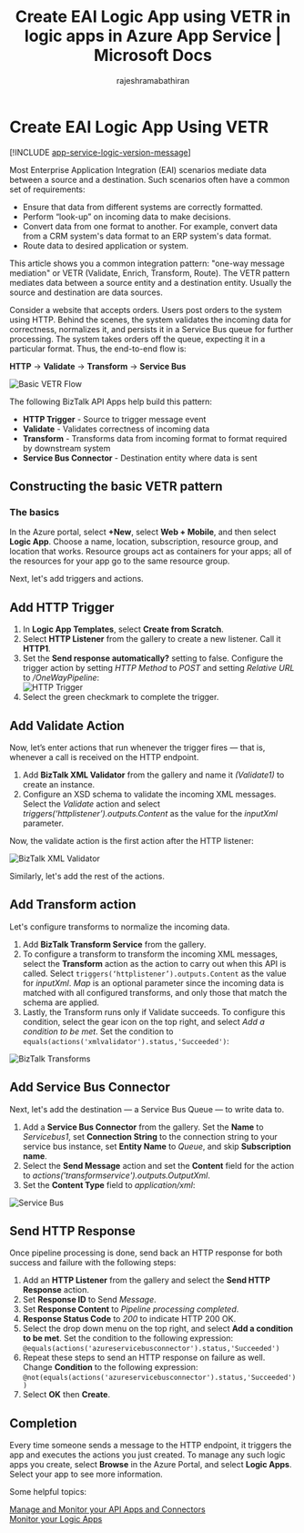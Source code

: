 ﻿---
title: Create EAI Logic App using VETR in logic apps in Azure App Service | Microsoft Docs
description: Validate, Encode and Transform features of BizTalk XML services
services: logic-apps
documentationcenter: .net,nodejs,java
author: rajeshramabathiran
manager: erikre
editor: ''

ms.assetid: 077b7a99-dbe6-49c6-aa8c-07f6698a044a
ms.service: logic-apps
ms.devlang: multiple
ms.topic: article
ms.tgt_pltfrm: na
ms.workload: na
ms.date: 04/20/2016
ms.author: rajram

---
# Create EAI Logic App Using VETR
[!INCLUDE [app-service-logic-version-message](../../includes/app-service-logic-version-message.md)]

Most Enterprise Application Integration (EAI) scenarios mediate data between a source and a destination. Such scenarios often have a common set of requirements:

* Ensure that data from different systems are correctly formatted.
* Perform “look-up” on incoming data to make decisions.
* Convert data from one format to another. For example, convert data from a CRM system's data format to an ERP system's data format.
* Route data to desired application or system.

This article shows you a common integration pattern: "one-way message mediation" or VETR (Validate, Enrich, Transform, Route). The VETR pattern mediates data between a source entity and a destination entity. Usually the source and destination are data sources.

Consider a website that accepts orders. Users post orders to the system using HTTP. Behind the scenes, the system validates the incoming data for correctness, normalizes it, and persists it in a Service Bus queue for further processing. The system takes orders off the queue, expecting it in a particular format. Thus, the end-to-end flow is:

**HTTP** → **Validate** → **Transform** → **Service Bus**

![Basic VETR Flow][1]

The following BizTalk API Apps help build this pattern:

* **HTTP Trigger** - Source to trigger message event
* **Validate** - Validates correctness of incoming data
* **Transform** - Transforms data from incoming format to format required by downstream system
* **Service Bus Connector** - Destination entity where data is sent

## Constructing the basic VETR pattern
### The basics
In the Azure portal, select **+New**, select **Web + Mobile**, and then select **Logic App**. Choose a name, location, subscription, resource group, and location that works. Resource groups act as containers for your apps; all of the resources for your app go to the same resource group.

Next, let's add triggers and actions.

## Add HTTP Trigger
1. In **Logic App Templates**, select **Create from Scratch**.
2. Select **HTTP Listener** from the gallery to create a new listener. Call it **HTTP1**.
3. Set the **Send response automatically?** setting to false. Configure the trigger action by setting *HTTP Method* to *POST* and setting *Relative URL* to */OneWayPipeline*:  
    ![HTTP Trigger][2]
4. Select the green checkmark to complete the trigger.

## Add Validate Action
Now, let’s enter actions that run whenever the trigger fires — that is, whenever a call is received on the HTTP endpoint.

1. Add **BizTalk XML Validator** from the gallery and name it *(Validate1)* to create an instance.
2. Configure an XSD schema to validate the incoming XML messages. Select the *Validate* action and select *triggers(‘httplistener’).outputs.Content* as the value for the *inputXml* parameter.

Now, the validate action is the first action after the HTTP listener: 

![BizTalk XML Validator][3]

Similarly, let's add the rest of the actions. 

## Add Transform action
Let's configure transforms to normalize the incoming data.

1. Add **BizTalk Transform Service** from the gallery.
2. To configure a transform to transform the incoming XML messages, select the **Transform** action as the action to carry out when this API is called. Select ```triggers(‘httplistener’).outputs.Content``` as the value for *inputXml*. *Map* is an optional parameter since the incoming data is matched with all configured transforms, and only those that match the schema are applied.
3. Lastly, the Transform runs only if Validate succeeds. To configure this condition, select the gear icon on the top right, and select *Add a condition to be met*. Set the condition to ```equals(actions('xmlvalidator').status,'Succeeded')```:  

![BizTalk Transforms][4]

## Add Service Bus Connector
Next, let's add the destination — a Service Bus Queue — to write data to.

1. Add a **Service Bus Connector** from the gallery. Set the **Name** to *Servicebus1*, set **Connection String** to the connection string to your service bus instance, set **Entity Name** to *Queue*, and skip **Subscription name**.
2. Select the **Send Message** action and set the **Content** field for the action to *actions('transformservice').outputs.OutputXml*.
3. Set the **Content Type** field to *application/xml*:  

![Service Bus][5]

## Send HTTP Response
Once pipeline processing is done, send back an HTTP response for both success and failure with the following steps:

1. Add an **HTTP Listener** from the gallery and select the **Send HTTP Response** action.
2. Set **Response ID** to Send *Message*.
3. Set **Response Content** to *Pipeline processing completed*.
4. **Response Status Code** to *200* to indicate HTTP 200 OK.
5. Select the drop down menu on the top right, and select **Add a condition to be met**.  Set the condition to the following expression:  
    ```@equals(actions('azureservicebusconnector').status,'Succeeded')```  <br/>
6. Repeat these steps to send an HTTP response on failure as well. Change **Condition** to the following expression:  
   ```@not(equals(actions('azureservicebusconnector').status,'Succeeded'))``` <br/>
7. Select **OK** then **Create**.

## Completion
Every time someone sends a message to the HTTP endpoint, it triggers the app and executes the actions you just created. To manage any such logic apps you create, select **Browse** in the Azure Portal, and select **Logic Apps**. Select your app to see more information.

Some helpful topics:

[Manage and Monitor your API Apps and Connectors](app-service-logic-monitor-your-connectors.md)  <br/>
[Monitor your Logic Apps](app-service-logic-monitor-your-logic-apps.md)

<!--image references -->
[1]: ./media/app-service-logic-create-EAI-logic-app-using-VETR/BasicVETR.PNG
[2]: ./media/app-service-logic-create-EAI-logic-app-using-VETR/HTTPListener.PNG
[3]: ./media/app-service-logic-create-EAI-logic-app-using-VETR/BizTalkXMLValidator.PNG
[4]: ./media/app-service-logic-create-EAI-logic-app-using-VETR/BizTalkTransforms.PNG
[5]: ./media/app-service-logic-create-EAI-logic-app-using-VETR/AzureServiceBus.PNG
